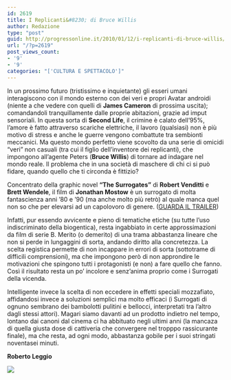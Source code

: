 ```yaml
---
id: 2619
title: I Replicanti&#8230; di Bruce Willis
author: Redazione
type: "post"
guid: http://progressonline.it/2010/01/12/i-replicanti-di-bruce-willis/
url: "/?p=2619"
post_views_count:
- '9'
- '9'
categories: "['CULTURA E SPETTACOLO']"
---
```


In un prossimo futuro (tristissimo e inquietante) gli esseri umani interagiscono con il mondo esterno con dei veri e propri Avatar androidi (niente a che vedere con quelli di **James Cameron** di prossima uscita); comandandoli tranquillamente dalle proprie abitazioni, grazie ad imput sensoriali. In questa sorta di **Second Life**, il crimine è calato dell’95%, l’amore è fatto attraverso scariche elettriche, il lavoro (qualsiasi) non è più motivo di stress e anche le guerre vengono combattute tra sembionti meccanici. Ma questo mondo perfetto viene scovolto da una serie di omicidi “veri” non casuali (tra cui il figlio dell’inventore dei replicanti), che impongono all’agente Peters (**Bruce Willis**) di tornare ad indagare nel mondo reale. Il problema che in una società di maschere di chi ci si può fidare, quando quello che ti circonda è fittizio?

Concentrato della graphic novel **“The Surrogates”** di **Robert Venditti** e **Brett Wendele**, il film di **Jonathan Mostow** è un surrogato di molta fantascienza anni ’80 e ’90 (ma anche molto più retrò) al quale manca quel non so che per elevarsi ad un capolovoro di genere. ([GUARDA IL TRAILER](https://www.youtube.com/watch?v=5wxmFJTZWUo))

Infatti, pur essendo avvicente e pieno di tematiche etiche (su tutte l’uso indiscriminato della biogentica), resta ingabbiato in certe approssimazioni da film di serie B. Merito (o demerito) di una trama abbastanza lineare che non si perde in lungaggini di sorta, andando diritto alla concretezza. La scelta registica permette di non incappare in errori di sorta (sottotrame di difficili comprensioni), ma che impongono però di non approndire le motivazioni che spingono tutti i protagonisti (e non) a fare quello che fanno. Così il risultato resta un po’ incolore e senz’anima proprio come i Surrogati della vicenda.

Intelligente invece la scelta di non eccedere in effetti speciali mozzafiato, affidandosi invece a soluzioni semplici ma molto efficaci (i Surrogati di ognuno sembrano dei bambolotti pulitini e bellocci, interpretati tra l’altro dagli stessi attori). Magari siamo davanti ad un prodotto indietro nel tempo, lontano dai canoni dal cinema ci ha abbituato negli ultimi anni (la mancaza di quella giusta dose di cattiveria che convergere nel tropppo rassicurante finale), ma che resta, ad ogni modo, abbastanza gobile per i suoi stringati noventasei minuti.

**Roberto Leggio**

![](https://progressonline.it/wp-content/uploads/2010/01/6315.jpg)